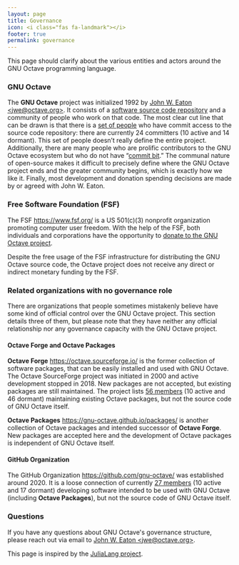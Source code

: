 ```yaml
---
layout: page
title: Governance
icon: <i class="fas fa-landmark"></i>
footer: true
permalink: governance
---
```


This page should clarify about the various entities and actors around the GNU Octave programming language.

### GNU Octave

The **GNU Octave** project was initialized 1992 by
[John W. Eaton &lt;jwe@octave.org&gt;](mailto:jwe@octave.org).
It consists of a
[software source code repository](https://www.octave.org/hg/octave)
and a community of people who work on that code.
The most clear cut line that can be drawn is that there is a
[set of people](https://savannah.gnu.org/project/memberlist.php?group=octave)
who have commit access to the source code repository:
there are currently 24 committers (10 active and 14 dormant).
This set of people doesn’t really define the entire project.
Additionally, there are many people who are prolific contributors
to the GNU Octave ecosystem but who do not have
“[commit bit](https://en.wikipedia.org/wiki/Committer#Commit_bit).”
The communal nature of open-source makes it difficult to precisely define
where the GNU Octave project ends and the greater community begins,
which is exactly how we like it.
Finally,
most development and donation spending decisions are made by or agreed with
John W. Eaton.

### Free Software Foundation (FSF)

The FSF <https://www.fsf.org/> is a US 501(c)(3) nonprofit organization
promoting computer user freedom.
With the help of the FSF,
both individuals and corporations have the opportunity to
[donate to the GNU Octave project](https://my.fsf.org/civicrm/contribute/transact?reset=1&id=10).

Despite the free usage of the FSF infrastructure for distributing
the GNU Octave source code,
the Octave project does not receive any direct or indirect
monetary funding by the FSF.

### Related organizations with no governance role

There are organizations that people sometimes mistakenly believe
have some kind of official control over the GNU Octave project.
This section details three of them,
but please note that they have neither any official relationship
nor any governance capacity with the GNU Octave project.

#### Octave Forge and Octave Packages

**Octave Forge** <https://octave.sourceforge.io/> is the former collection
of software packages, that can be easily installed and used with GNU Octave.
The Octave SourceForge project was initiated in 2000
and active development stopped in 2018.
New packages are not accepted, but existing packages are still maintained.
The project lists [56 members](https://sourceforge.net/p/octave/_members/)
(10 active and 46 dormant) maintaining existing Octave packages,
but not the source code of GNU Octave itself.

**Octave Packages** <https://gnu-octave.github.io/packages/> is another
collection of Octave packages and intended successor of **Octave Forge**.
New packages are accepted here and the development of Octave packages
is independent of GNU Octave itself.

#### GitHub Organization

The GitHub Organization <https://github.com/gnu-octave/>
was established around 2020.
It is a loose connection of currently
[27 members](https://github.com/orgs/gnu-octave/people)
(10 active and 17 dormant)
developing software intended to be used with GNU Octave
(including **Octave Packages**),
but not the source code of GNU Octave itself.

### Questions

If you have any questions about GNU Octave's governance structure,
please reach out via email to [John W. Eaton &lt;jwe@octave.org&gt;](mailto:jwe@octave.org).


This page is inspired by the [JuliaLang project](https://julialang.org/governance/).
